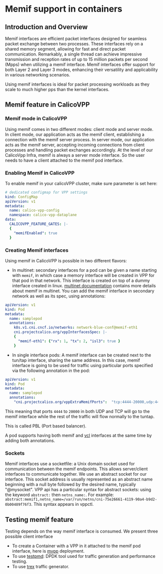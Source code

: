 # Memif support in containers

## Introduction and Overview

Memif interfaces are efficient packet interfaces designed for seamless packet
exchange between two processes. These interfaces rely on a shared memory
segment, allowing for fast and direct packet communication. Remarkably, a
single thread can achieve impressive transmission and reception rates of up to
15 million packets per second (Mpps) when utilizing a memif interface. Memif
interfaces offer support for both Layer 2 and Layer 3 modes, enhancing their
versatility and applicability in various networking scenarios.

Using memif interfaces is ideal for packet processing workloads as they scale
to much higher pps than the kernel interfaces.

## Memif feature in CalicoVPP

### Memif mode in CalicoVPP

Using memif comes in two different modes: client mode and server mode. In
client mode, our application acts as the memif client, establishing a
connection with the memif server process. In server mode, our application
acts as the memif server, accepting incoming connections from client
processes and handling packet exchanges accordingly. At the level of our
CalicoVpp Infra, memif is always a server mode interface. So the user needs
to have a client attached to the memif pod interface.

### Enabling Memif in CalicoVPP

To enable memif in your calicoVPP cluster, make sure parameter is set here:

````yaml
# dedicated configmap for VPP settings
kind: ConfigMap
apiVersion: v1
metadata:
  name: calico-vpp-config
  namespace: calico-vpp-dataplane
data:
  CALICOVPP_FEATURE_GATES: |-
  {
    "memifEnabled": true
  }
````

### Creating Memif interfaces

Using memif in CalicoVPP is possible in two different flavors:

* In multinet: secondary interfaces for a pod can be given a name starting
with `memif`, in which case a memory interface will be created in VPP for that
pod in that network. This interface is created on top of a dummy interface
created in linux.
[multinet documentation](multinet.md) contains more details about memif in
multinet.
You can add the memif interface in secondary network as well as its spec,
using annotations:

````yaml
apiVersion: v1
kind: Pod
metadata:
  name: samplepod
  annotations:
    k8s.v1.cni.cncf.io/networks: network-blue-conf@memif-eth1
    cni.projectcalico.org/vppInterfacesSpec: |-
    {
      "memif-eth1": {"rx": 1, "tx": 2, "isl3": true }
    }
````

* In single interface pods: A memif interface can be created next to the
tun/tap interface, sharing the same address. In this case, memif interface is
going to be used for traffic using particular ports specified via the
following annotation in the pod:

````yaml
apiVersion: v1
kind: Pod
metadata:
  name: samplepod
  annotations:
    "cni.projectcalico.org/vppExtraMemifPorts":  "tcp:4444-20000,udp:4444-20000"
````

This meaning that ports `4444` to `20000` in both UDP and TCP will
go to the memif interface while the rest of the traffic will flow
normally to the tuntap.

This is called PBL (Port based balancer).

A pod supports having both memif and [vcl](vcl.md) interfaces at the same time
by adding both annotations.

### Sockets

Memif interfaces use a socketfile: a Unix domain socket used for communication
between the memif endpoints. This allows server/client interfaces to
communicate together.
We use an abstract socket for our interface. This socket address is usually
represented as an abstract name beginning with a null byte followed by the
desired name, typically "@mysocket".
VPP api has a particular syntax for abstract sockets: using the keyword
`abstract:` then `netns_name:`.
For example: `abstract:memif1,netns_name=/var/run/netns/cni-75e26661-4119-90a4-b9d2-0b00489f76f3`.
This syntax appears in vppctl.

## Testing memif feature

Testing depends on the way memif interface is consumed. We present three
possible client interface

* To create a Container with a VPP in it attached to the memif pod interface,
here is [mvpp](../test/yaml/mvpp) deployment.
* To use [testpmd](../test/yaml/testpmd): DPDK tool used for traffic generation
and performance testing.
* To use [trex](../test/yaml/trex) traffic generator.
